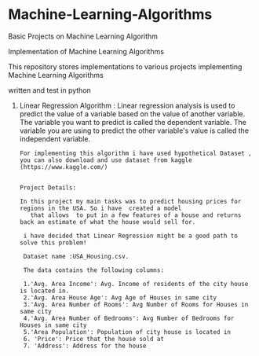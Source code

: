# Machine-Learning-Algorithms
Basic Projects on Machine Learning Algorithm 



Implementation of Machine Learning Algorithms

This repository stores implementations to various projects implementing Machine Learning Algorithms

written and test in python


1. Linear Regression Algorithm :
       Linear regression analysis is used to predict the value of a variable based on the value of another variable. The variable you want to predict is called the           dependent variable. The variable you are using to predict the other variable's value is called the independent variable.
       
       For implementing this algorithm i have used hypothetical Dataset , you can also download and use dataset from kaggle (https://www.kaggle.com/)
       
       
       Project Details:
       
       In this project my main tasks was to predict housing prices for regions in the USA. So i have  created a model 
          that allows  to put in a few features of a house and returns back an estimate of what the house would sell for.

        i have decided that Linear Regression might be a good path to solve this problem!

        Dataset name :USA_Housing.csv.

        The data contains the following columns:

        1.'Avg. Area Income': Avg. Income of residents of the city house is located in.
        2.'Avg. Area House Age': Avg Age of Houses in same city
        3.'Avg. Area Number of Rooms': Avg Number of Rooms for Houses in same city
        4.'Avg. Area Number of Bedrooms': Avg Number of Bedrooms for Houses in same city
        5.'Area Population': Population of city house is located in
        6. 'Price': Price that the house sold at
        7. 'Address': Address for the house
        
       
       
       
       
        
       


